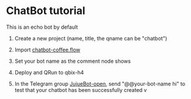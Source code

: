 # ChatBot tutorial
This is an echo bot by default

1. Create a new project (name, title, the qname can be "chatbot")

2. Import [chatbot-coffee.flow](/coffee/chatbot-coffee.flow)

3. Set your bot name as the comment node shows

4. Deploy and QRun to qbix-h4 

5. In the Telegram group [JujueBot-open](https://t.me/jujuebot_open), send "@@your-bot-name hi" to test that your chatbot has been successfully created
v
